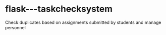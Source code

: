 # flask---taskchecksystem
Check duplicates based on assignments submitted by students and manage personnel

